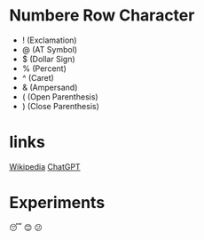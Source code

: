 # Numbere Row Character
- ! (Exclamation)
- @ (AT Symbol)
- $ (Dollar Sign)
- % (Percent)
- ^ (Caret)
- & (Ampersand)
- ( (Open Parenthesis)
- ) (Close Parenthesis)
# links
[Wikipedia](https://en.wikipedia.org/wiki/Main)
[ChatGPT](https://chatgpt.com/)
# Experiments
:sleeping:
:blush:
:confused:
